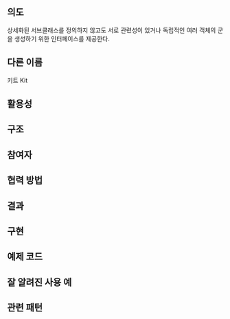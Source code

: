 ## 의도 
상세화된 서브클래스를 정의하지 않고도 서로 관련성이 있거나 독립적인 여러 객체의 군을 생성하기 위한 인터페이스를 제공한다.

## 다른 이름
키트 Kit
## 활용성

## 구조 

## 참여자

## 협력 방법

## 결과

## 구현

## 예제 코드

## 잘 알려진 사용 예

## 관련 패턴
